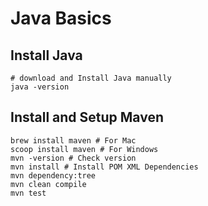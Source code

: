 # Java Basics

## Install Java

```
# download and Install Java manually
java -version
```

## Install and Setup Maven

```
brew install maven # For Mac
scoop install maven # For Windows
mvn -version # Check version
mvn install # Install POM XML Dependencies
mvn dependency:tree
mvn clean compile
mvn test
```